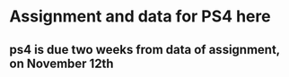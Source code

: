 # Assignment and data for PS4 here

## ps4 is due two weeks from data of assignment, on November 12th
